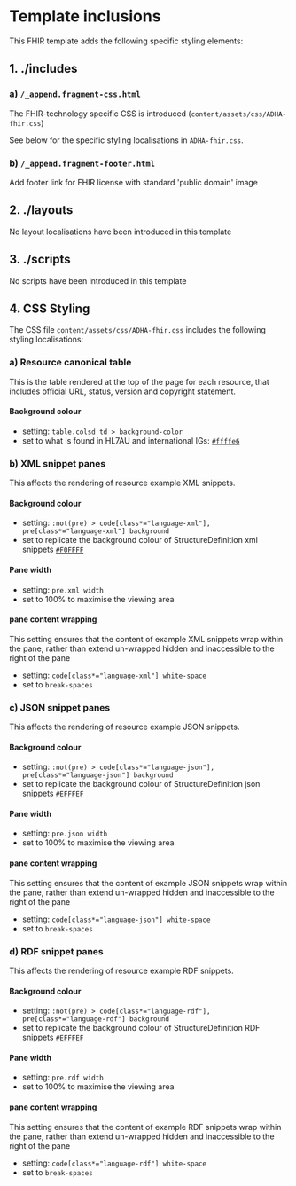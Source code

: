 # Template inclusions
This FHIR template adds the following specific styling elements:

## 1. ./includes
### a) `/_append.fragment-css.html`
The FHIR-technology specific CSS is introduced (`content/assets/css/ADHA-fhir.css`)

See below for the specific styling localisations in `ADHA-fhir.css`.

### b) `/_append.fragment-footer.html`
Add footer link for FHIR license with standard 'public domain' image

## 2. ./layouts
No layout localisations have been introduced in this template

## 3. ./scripts
No scripts have been introduced in this template

## 4. CSS Styling
The CSS file `content/assets/css/ADHA-fhir.css` includes the following styling localisations:

### a) Resource canonical table
This is the table rendered at the top of the page for each resource, that includes official URL, status, version and copyright statement.

#### Background colour
* setting: `table.colsd td > background-color`
* set to what is found in HL7AU and international IGs: [`#ffffe6`](https://www.color-hex.com/color/ffffe6)

### b) XML snippet panes
This affects the rendering of resource example XML snippets.

#### Background colour
* setting: `:not(pre) > code[class*="language-xml"], pre[class*="language-xml"] background`
* set to replicate the background colour of StructureDefinition xml snippets [`#F0FFFF`](https://www.color-hex.com/color/F0FFFF)

#### Pane width
* setting: `pre.xml width`
* set to 100% to maximise the viewing area

#### pane content wrapping
This setting ensures that the content of example XML snippets wrap within the pane, rather than extend un-wrapped hidden and inaccessible to the right of the pane
* setting: `code[class*="language-xml"] white-space`
* set to `break-spaces`

### c) JSON snippet panes
This affects the rendering of resource example JSON snippets.

#### Background colour
* setting: `:not(pre) > code[class*="language-json"], pre[class*="language-json"] background`
* set to replicate the background colour of StructureDefinition json snippets [`#EFFFEF`](https://www.color-hex.com/color/EFFFEF)

#### Pane width
* setting: `pre.json width`
* set to 100% to maximise the viewing area

#### pane content wrapping
This setting ensures that the content of example JSON snippets wrap within the pane, rather than extend un-wrapped hidden and inaccessible to the right of the pane
* setting: `code[class*="language-json"] white-space`
* set to `break-spaces`

### d) RDF snippet panes
This affects the rendering of resource example RDF snippets.

#### Background colour
* setting: `:not(pre) > code[class*="language-rdf"], pre[class*="language-rdf"] background`
* set to replicate the background colour of StructureDefinition RDF snippets [`#EFFFEF`](https://www.color-hex.com/color/EFFFEF)

#### Pane width
* setting: `pre.rdf width`
* set to 100% to maximise the viewing area

#### pane content wrapping
This setting ensures that the content of example RDF snippets wrap within the pane, rather than extend un-wrapped hidden and inaccessible to the right of the pane
* setting: `code[class*="language-rdf"] white-space`
* set to `break-spaces`